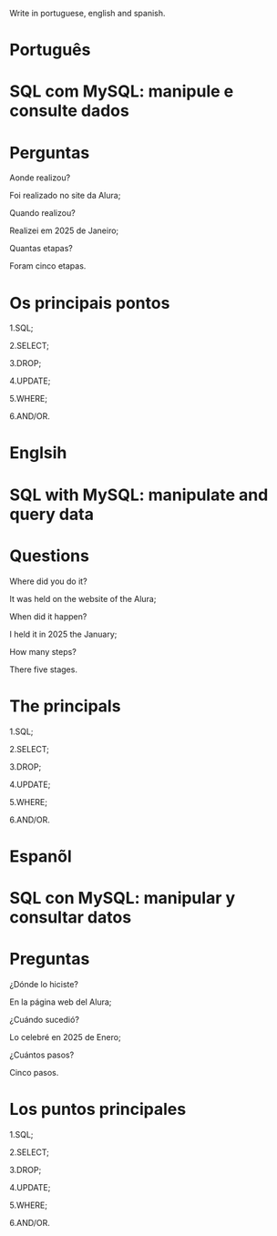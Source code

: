 Write in portuguese, english and spanish.

# Português 

# SQL com MySQL: manipule e consulte dados

# Perguntas

Aonde realizou?

Foi realizado no site da Alura;

Quando realizou?

Realizei em 2025 de Janeiro;

Quantas etapas?

Foram cinco etapas.

# Os principais pontos

1.SQL;

2.SELECT;

3.DROP;

4.UPDATE;

5.WHERE;

6.AND/OR.


# Englsih

#  SQL with MySQL: manipulate and query data

# Questions

Where did you do it?

It was held on the website of the Alura;

When did it happen?

I held it in 2025 the January;

How many steps?

There five stages.

# The principals

1.SQL;

2.SELECT;

3.DROP;

4.UPDATE;

5.WHERE;

6.AND/OR.


# Espanõl

# SQL con MySQL: manipular y consultar datos

# Preguntas

¿Dónde lo hiciste?

En la página web del Alura;

¿Cuándo sucedió?

Lo celebré en 2025 de Enero;

¿Cuántos pasos?

Cinco  pasos.

# Los puntos principales

1.SQL;

2.SELECT;

3.DROP;

4.UPDATE;

5.WHERE;

6.AND/OR.

